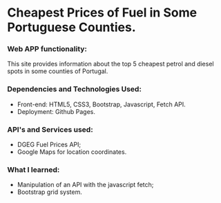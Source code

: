 # Cheapest Prices of Fuel in Some Portuguese Counties.

### Web APP functionality:
This site provides information about the top 5 cheapest petrol and diesel spots in some counties of Portugal.

### Dependencies and Technologies Used:
* Front-end: HTML5, CSS3, Bootstrap, Javascript, Fetch API.
* Deployment: Github Pages.

### API's and Services used:
- DGEG Fuel Prices API;
- Google Maps for location coordinates.

### What I learned:
- Manipulation of an API with the javascript fetch;
- Bootstrap grid system.
